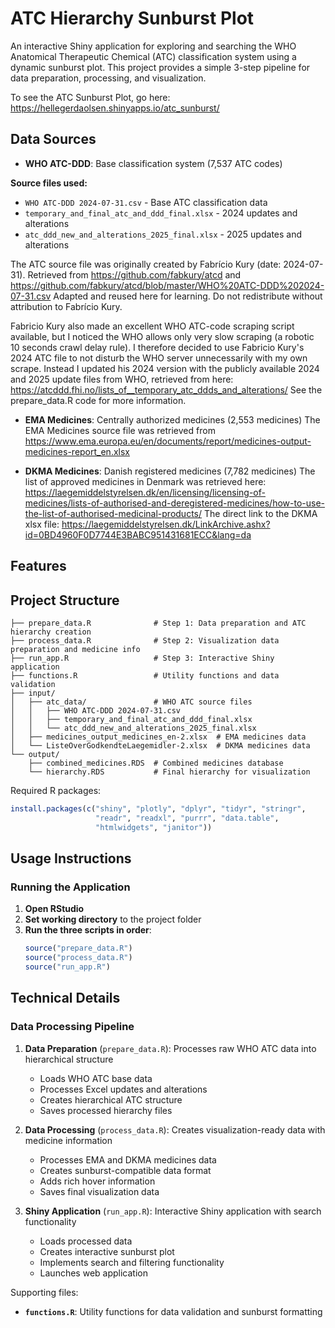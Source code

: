 # ATC Hierarchy Sunburst Plot

An interactive Shiny application for exploring and searching the WHO Anatomical Therapeutic Chemical (ATC) classification system using a dynamic sunburst plot. This project provides a simple 3-step pipeline for data preparation, processing, and visualization.

To see the ATC Sunburst Plot, go here:
https://hellegerdaolsen.shinyapps.io/atc_sunburst/

## Data Sources

- **WHO ATC-DDD**: Base classification system (7,537 ATC codes)

**Source files used:**
- `WHO ATC-DDD 2024-07-31.csv` - Base ATC classification data
- `temporary_and_final_atc_and_ddd_final.xlsx` - 2024 updates and alterations
- `atc_ddd_new_and_alterations_2025_final.xlsx` - 2025 updates and alterations

The ATC source file was originally created by Fabrício Kury (date: 2024-07-31).
Retrieved from https://github.com/fabkury/atcd and https://github.com/fabkury/atcd/blob/master/WHO%20ATC-DDD%202024-07-31.csv
Adapted and reused here for learning. Do not redistribute without attribution to Fabrício Kury. 

Fabricio Kury also made an excellent WHO ATC-code scraping script available, but I noticed the WHO allows only very slow scraping (a robotic 10 seconds crawl delay rule). I therefore decided to use Fabricio Kury's 2024 ATC file to not disturb the WHO server unnecessarily with my own scrape. Instead I updated his 2024 version with the publicly available 2024 and 2025 update files from WHO, retrieved from here: https://atcddd.fhi.no/lists_of__temporary_atc_ddds_and_alterations/ 
See the prepare_data.R code for more information.

- **EMA Medicines**: Centrally authorized medicines (2,553 medicines)
The EMA Medicines source file was retrieved from https://www.ema.europa.eu/en/documents/report/medicines-output-medicines-report_en.xlsx

- **DKMA Medicines**: Danish registered medicines (7,782 medicines)
The list of approved medicines in Denmark was retrieved here: https://laegemiddelstyrelsen.dk/en/licensing/licensing-of-medicines/lists-of-authorised-and-deregistered-medicines/how-to-use-the-list-of-authorised-medicinal-products/ 
The direct link to the DKMA xlsx file:
 https://laegemiddelstyrelsen.dk/LinkArchive.ashx?id=0BD4960F0D7744E3BABC951431681ECC&lang=da 
## Features


## Project Structure

```
├── prepare_data.R              # Step 1: Data preparation and ATC hierarchy creation
├── process_data.R              # Step 2: Visualization data preparation and medicine info
├── run_app.R                   # Step 3: Interactive Shiny application
├── functions.R                 # Utility functions and data validation
├── input/
│   ├── atc_data/               # WHO ATC source files
│   │   ├── WHO ATC-DDD 2024-07-31.csv
│   │   ├── temporary_and_final_atc_and_ddd_final.xlsx
│   │   └── atc_ddd_new_and_alterations_2025_final.xlsx
│   ├── medicines_output_medicines_en-2.xlsx  # EMA medicines data
│   └── ListeOverGodkendteLaegemidler-2.xlsx  # DKMA medicines data
└── output/
    ├── combined_medicines.RDS  # Combined medicines database
    └── hierarchy.RDS           # Final hierarchy for visualization
```


Required R packages:
```r
install.packages(c("shiny", "plotly", "dplyr", "tidyr", "stringr", 
                   "readr", "readxl", "purrr", "data.table", 
                   "htmlwidgets", "janitor"))
```

## Usage Instructions

### Running the Application

1. **Open RStudio**
2. **Set working directory** to the project folder
3. **Run the three scripts in order**:
   ```r
   source("prepare_data.R")
   source("process_data.R") 
   source("run_app.R")
   ```

## Technical Details

### Data Processing Pipeline

1. **Data Preparation** (`prepare_data.R`):
Processes raw WHO ATC data into hierarchical structure
   - Loads WHO ATC base data
   - Processes Excel updates and alterations
   - Creates hierarchical ATC structure
   - Saves processed hierarchy files

2. **Data Processing** (`process_data.R`):
Creates visualization-ready data with medicine information
   - Processes EMA and DKMA medicines data
   - Creates sunburst-compatible data format
   - Adds rich hover information
   - Saves final visualization data

3. **Shiny Application** (`run_app.R`):
Interactive Shiny application with search functionality
   - Loads processed data
   - Creates interactive sunburst plot
   - Implements search and filtering functionality
   - Launches web application

Supporting files:
- **`functions.R`**: Utility functions for data validation and sunburst formatting

